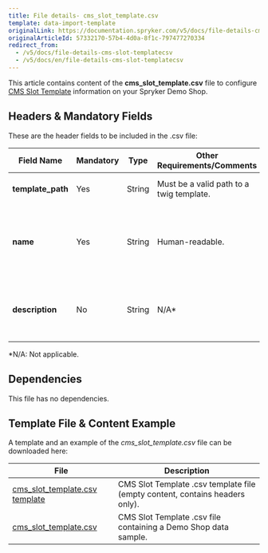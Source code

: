 ```yaml
---
title: File details- cms_slot_template.csv
template: data-import-template
originalLink: https://documentation.spryker.com/v5/docs/file-details-cms-slot-templatecsv
originalArticleId: 57332170-57b4-4d0a-8f1c-797477270334
redirect_from:
  - /v5/docs/file-details-cms-slot-templatecsv
  - /v5/docs/en/file-details-cms-slot-templatecsv
---
```


This article contains content of the **cms_slot_template.csv** file to configure  [CMS Slot Template](/docs/scos/dev/tutorials/202005.0/howtos/feature-howtos/cms/howto-create-cms-templates.html#template-with-slots) information on your Spryker Demo Shop.

## Headers & Mandatory Fields 
These are the header fields to be included in the .csv file:

| Field Name | Mandatory | Type | Other Requirements/Comments | Description |
| --- | --- | --- | --- | --- |
| **template_path** | Yes  | String |Must be a valid path to a twig template. | Path to the Twig file template. |
| **name** |  Yes  | String |Human-readable. | Alphabetical identifier of the slot. It will be shown in the Back Office. |
| **description** |  No  | String |N/A* | Description of the slot. It will be shown in the Back Office. |
*N/A: Not applicable.

## Dependencies

This file has no dependencies.

## Template File & Content Example
A template and an example of the *cms_slot_template.csv*  file can be downloaded here:

| File | Description |
| --- | --- |
| [cms_slot_template.csv template](https://spryker.s3.eu-central-1.amazonaws.com/docs/Developer+Guide/Back-End/Data+Manipulation/Data+Ingestion/Data+Import/Data+Import+Categories/Content+Management/Template+cms_slot_template.csv) |  CMS Slot Template .csv template file (empty content, contains headers only). |
| [cms_slot_template.csv](https://spryker.s3.eu-central-1.amazonaws.com/docs/Developer+Guide/Back-End/Data+Manipulation/Data+Ingestion/Data+Import/Data+Import+Categories/Content+Management/cms_slot_template.csv) |  CMS Slot Template .csv file containing a Demo Shop data sample. |
